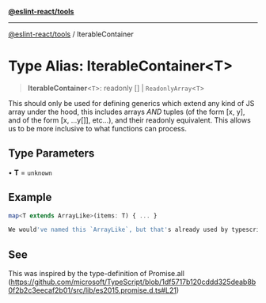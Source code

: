 [**@eslint-react/tools**](../README.md)

***

[@eslint-react/tools](../README.md) / IterableContainer

# Type Alias: IterableContainer\<T\>

> **IterableContainer**\<`T`\>: readonly [] \| `ReadonlyArray`\<`T`\>

This should only be used for defining generics which extend any kind of JS
array under the hood, this includes arrays *AND* tuples (of the form [x, y],
and of the form [x, ...y[]], etc...), and their readonly equivalent. This
allows us to be more inclusive to what functions can process.

## Type Parameters

• **T** = `unknown`

## Example

```ts
map<T extends ArrayLike>(items: T) { ... }

We would've named this `ArrayLike`, but that's already used by typescript...
```

## See

This was inspired by the type-definition of Promise.all (https://github.com/microsoft/TypeScript/blob/1df5717b120cddd325deab8b0f2b2c3eecaf2b01/src/lib/es2015.promise.d.ts#L21)

